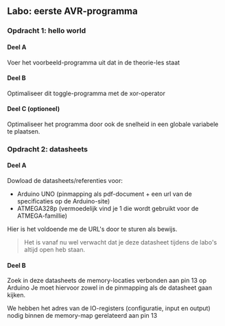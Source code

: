 ## Labo: eerste AVR-programma

### Opdracht 1: hello world

#### Deel A

Voer het voorbeeld-programma uit dat in de theorie-les staat

#### Deel B

Optimaliseer dit toggle-programma met de xor-operator

#### Deel C (optioneel)

Optimaliseer het programma door ook de snelheid in een globale variabele te plaatsen.

### Opdracht 2: datasheets

#### Deel A

Dowload de datasheets/referenties voor:

* Arduino UNO (pinmapping als pdf-document + een url van de specificaties op de Arduino-site)
* ATMEGA328p (vermoedelijk vind je 1 die wordt gebruikt voor de ATMEGA-famillie)

Hier is het voldoende me de URL's door te sturen als bewijs.  

> Het is vanaf nu wel verwacht dat je deze datasheet tijdens de labo's altijd open heb staan.

#### Deel B  

Zoek in deze datasheets de memory-locaties verbonden aan pin 13 op Arduino 
Je moet hiervoor zowel in de pinmapping als de datasheet gaan kijken.

We hebben het adres van de IO-registers (configuratie, input en output) nodig binnen de memory-map gerelateerd aan pin 13
